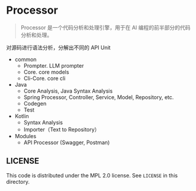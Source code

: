 # Processor

> Processor 是一个代码分析和处理引擎，用于在 AI 编程的前半部分的代码分析和处理。

对源码进行语法分析，分解出不同的 API Unit

- common
    - Prompter. LLM prompter
    - Core. core models
    - Cli-Core. core cli
- Java
    - Core Analysis, Java Syntax Analysis
    - Spring Processor, Controller, Service, Model, Repository, etc.
    - Codegen
    - Test
- Kotlin
    - Syntax Analysis
    - Importer（Text to Repository）
- Modules
    - API Processor (Swagger, Postman)

## LICENSE

This code is distributed under the MPL 2.0 license. See `LICENSE` in this directory.
